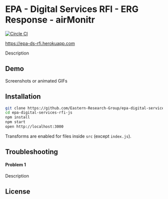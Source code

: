 # EPA - Digital Services RFI - ERG Response - airMonitr 
[![Circle CI](https://circleci.com/gh/Eastern-Research-Group/epa-digital-services-rfi-js.svg?style=svg)](https://circleci.com/gh/Eastern-Research-Group/epa-digital-services-rfi-js)

https://epa-ds-rfi.herokuapp.com

Description

## Demo

Screenshots or animated GIFs

## Installation

```bash
git clone https://github.com/Eastern-Research-Group/epa-digital-services-rfi-js.git
cd epa-digital-services-rfi-js
npm install
npm start
open http://localhost:3000
```

Transforms are enabled for files inside `src` (except `index.js`).

## Troubleshooting

#### Problem 1

Description

## License


